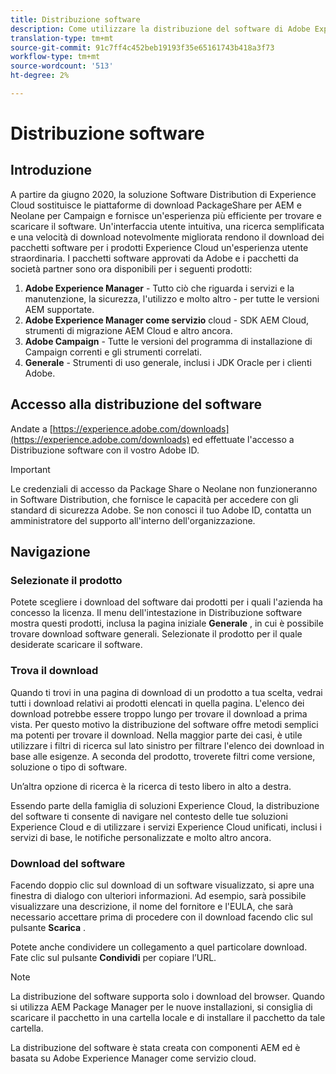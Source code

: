 ```yaml
---
title: Distribuzione software
description: Come utilizzare la distribuzione del software di Adobe Experience Cloud
translation-type: tm+mt
source-git-commit: 91c7ff4c452beb19193f35e65161743b418a3f73
workflow-type: tm+mt
source-wordcount: '513'
ht-degree: 2%

---
```



# Distribuzione software

## Introduzione

A partire da giugno 2020, la soluzione Software Distribution di Experience Cloud sostituisce le piattaforme di download PackageShare per AEM e Neolane per Campaign e fornisce un&#39;esperienza più efficiente per trovare e scaricare il software. Un&#39;interfaccia utente intuitiva, una ricerca semplificata e una velocità di download notevolmente migliorata rendono il download dei pacchetti software per i prodotti Experience Cloud un&#39;esperienza utente straordinaria. I pacchetti software approvati da Adobe e i pacchetti da società partner sono ora disponibili per i seguenti prodotti:

1. **Adobe Experience Manager** - Tutto ciò che riguarda i servizi e la manutenzione, la sicurezza, l&#39;utilizzo e molto altro - per tutte le versioni AEM supportate.
1. **Adobe Experience Manager come servizio** cloud - SDK AEM Cloud, strumenti di migrazione AEM Cloud e altro ancora.
1. **Adobe Campaign** - Tutte le versioni del programma di installazione di Campaign correnti e gli strumenti correlati.
1. **Generale** - Strumenti di uso generale, inclusi i JDK Oracle per i clienti Adobe.

## Accesso alla distribuzione del software

Andate a [https://experience.adobe.com/downloads](https://experience.adobe.com/downloads) ed effettuate l&#39;accesso a Distribuzione software con il vostro Adobe ID.

>[!IMPORTANT]
>
>Le credenziali di accesso da Package Share o Neolane non funzioneranno in Software Distribution, che fornisce le capacità per accedere con gli standard di sicurezza Adobe. Se non conosci il tuo Adobe ID, contatta un amministratore del supporto all&#39;interno dell&#39;organizzazione.

## Navigazione

### Selezionate il prodotto

Potete scegliere i download del software dai prodotti per i quali l&#39;azienda ha concesso la licenza. Il menu dell&#39;intestazione in Distribuzione software mostra questi prodotti, inclusa la pagina iniziale **Generale** , in cui è possibile trovare download software generali. Selezionate il prodotto per il quale desiderate scaricare il software.

### Trova il download

Quando ti trovi in una pagina di download di un prodotto a tua scelta, vedrai tutti i download relativi ai prodotti elencati in quella pagina. L&#39;elenco dei download potrebbe essere troppo lungo per trovare il download a prima vista. Per questo motivo la distribuzione del software offre metodi semplici ma potenti per trovare il download. Nella maggior parte dei casi, è utile utilizzare i filtri di ricerca sul lato sinistro per filtrare l&#39;elenco dei download in base alle esigenze. A seconda del prodotto, troverete filtri come versione, soluzione o tipo di software.

Un’altra opzione di ricerca è la ricerca di testo libero in alto a destra.

Essendo parte della famiglia di soluzioni Experience Cloud, la distribuzione del software ti consente di navigare nel contesto delle tue soluzioni Experience Cloud e di utilizzare i servizi Experience Cloud unificati, inclusi i servizi di base, le notifiche personalizzate e molto altro ancora.

### Download del software

Facendo doppio clic sul download di un software visualizzato, si apre una finestra di dialogo con ulteriori informazioni. Ad esempio, sarà possibile visualizzare una descrizione, il nome del fornitore e l&#39;EULA, che sarà necessario accettare prima di procedere con il download facendo clic sul pulsante **Scarica** .

Potete anche condividere un collegamento a quel particolare download. Fate clic sul pulsante **Condividi** per copiare l’URL.

>[!NOTE]
>
>La distribuzione del software supporta solo i download del browser. Quando si utilizza AEM Package Manager per le nuove installazioni, si consiglia di scaricare il pacchetto in una cartella locale e di installare il pacchetto da tale cartella.

La distribuzione del software è stata creata con componenti AEM ed è basata su Adobe Experience Manager come servizio cloud.